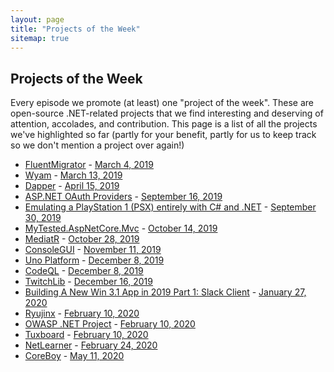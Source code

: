 ```yaml
---
layout: page
title: "Projects of the Week"
sitemap: true
---
```


## Projects of the Week

Every episode we promote (at least) one "project of the week".
These are open-source .NET-related projects that we find interesting and deserving of attention, accolades, and contribution.
This page is a list of all the projects we've highlighted so far (partly for your benefit, partly for us to keep track so we don't mention a project over again!)

* [FluentMigrator](https://github.com/fluentmigrator/fluentmigrator) - [March 4, 2019](https://www.dotnetbytes.fm/1)
* [Wyam](https://wyam.io/) - [March 13, 2019](https://www.dotnetbytes.fm/2)
* [Dapper](https://stackexchange.github.io/Dapper/) - [April 15, 2019](https://www.dotnetbytes.fm/4)
* [ASP.NET OAuth Providers](https://github.com/aspnet-contrib/AspNet.Security.OAuth.Providers) - [September 16, 2019](https://www.dotnetbytes.fm/7)
* [Emulating a PlayStation 1 (PSX) entirely with C# and .NET](https://www.hanselman.com/blog/EmulatingAPlayStation1PSXEntirelyWithCAndNET.aspx) - [September 30, 2019](https://www.dotnetbytes.fm/8)
* [MyTested.AspNetCore.Mvc](https://github.com/ivaylokenov/MyTested.AspNetCore.Mvc) - [October 14, 2019](https://www.dotnetbytes.fm/9)
* [MediatR](https://github.com/jbogard/MediatR) - [October 28, 2019](https://www.dotnetbytes.fm/10)
* [ConsoleGUI](https://github.com/TomaszRewak/C-sharp-console-gui-framework) - [November 11, 2019](https://www.dotnetbytes.fm/11)
* [Uno Platform](https://platform.uno/) - [December 8, 2019](https://www.dotnetbytes.fm/12)
* [CodeQL](https://securitylab.github.com/tools/codeql) - [December 8, 2019](https://www.dotnetbytes.fm/12)
* [TwitchLib](https://github.com/TwitchLib/TwitchLib) - [December 16, 2019](https://www.dotnetbytes.fm/13)
* [Building A New Win 3.1 App in 2019 Part 1: Slack Client](http://yeokhengmeng.com/2019/12/building-a-new-win-3-1-app-in-2019-part-1-slack-client/) - [January 27, 2020](https://www.dotnetbytes.fm/14)
* [Ryujinx](https://github.com/Ryujinx/Ryujinx) - [February 10, 2020](https://www.dotnetbytes.fm/15)
* [OWASP .NET Project](https://twitter.com/sempf) - [February 10, 2020](https://www.dotnetbytes.fm/15)
* [Tuxboard](https://github.com/jdanylko/Tuxboard) - [February 10, 2020](https://www.dotnetbytes.fm/15)
* [NetLearner](https://wakeupandcode.com/netlearner-on-asp-net-core-3-1/) - [February 24, 2020](https://www.dotnetbytes.fm/16)
* [CoreBoy](https://www.hanselman.com/blog/CoreBoyIsACrossPlatformGameBoyEmulatorWrittenInCThatEvenDoesASCII.aspx) - [May 11, 2020](https://www.dotnetbytes.fm/17)
